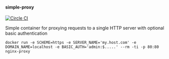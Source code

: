 #### simple-proxy

[![Circle CI](https://circleci.com/gh/vektorcloud/simple-proxy.svg?style=svg)](https://circleci.com/gh/vektorcloud/simple-proxy)


Simple container for proxying requests to a single HTTP server with optional basic authentication


    docker run -e SCHEME=https -e SERVER_NAME='my.host.com' -e DOMAIN_NAME=localhost -e BASIC_AUTH='admin:$.....' --rm -ti -p 80:80 nginx-proxy

